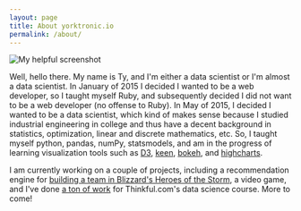 ```yaml
---
layout: page
title: About yorktronic.io
permalink: /about/
---
```


![My helpful screenshot]({{https://github.com/yorktronic}}/images/Data_with_pipe_500x500.jpg)

Well, hello there. My name is Ty, and I'm either a data scientist or I'm almost a data scientist. In January of 2015 I decided I wanted to be a web developer, so I taught myself Ruby, and subsequently decided I did not want to be a web developer (no offense to Ruby). In May of 2015, I decided I wanted to be a data scientist, which kind of makes sense because I studied industrial engineering in college and thus have a decent background in statistics, optimization, linear and discrete mathematics, etc. So, I taught myself python, pandas, numPy, statsmodels, and am in the progress of learning visualization tools such as <a href="http://d3js.org/" target="_blank">D3<a>, <a href="https://github.com/keen/dashboards" target="_blank">keen</a>, <a href="http://bokeh.pydata.org/en/latest/" target="_blank">bokeh</a>, and <a href="http://www.highcharts.com/" target="_blank">highcharts</a>.

I am currently working on a couple of projects, including a recommendation engine for <a href="https://github.com/yorktronic/hots-comp-calc" target="_blank">building a team in Blizzard's Heroes of the Storm</a>, a video game, and I've done <a href="https://github.com/yorktronic/data_science">a ton of work</a> for Thinkful.com's data science course. More to come! 